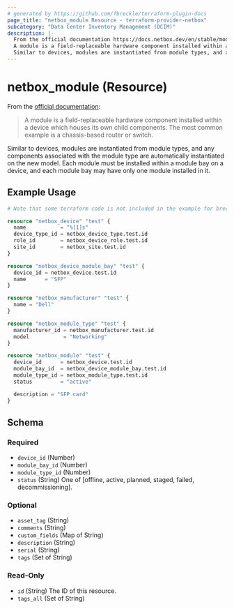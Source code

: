 ```yaml
---
# generated by https://github.com/fbreckle/terraform-plugin-docs
page_title: "netbox_module Resource - terraform-provider-netbox"
subcategory: "Data Center Inventory Management (DCIM)"
description: |-
  From the official documentation https://docs.netbox.dev/en/stable/models/dcim/module/:
  A module is a field-replaceable hardware component installed within a device which houses its own child components. The most common example is a chassis-based router or switch.
  Similar to devices, modules are instantiated from module types, and any components associated with the module type are automatically instantiated on the new model. Each module must be installed within a module bay on a device, and each module bay may have only one module installed in it.
---
```


# netbox_module (Resource)

From the [official documentation](https://docs.netbox.dev/en/stable/models/dcim/module/):

> A module is a field-replaceable hardware component installed within a device which houses its own child components. The most common example is a chassis-based router or switch.

Similar to devices, modules are instantiated from module types, and any components associated with the module type are automatically instantiated on the new model. Each module must be installed within a module bay on a device, and each module bay may have only one module installed in it.

## Example Usage

```terraform
# Note that some terraform code is not included in the example for brevity

resource "netbox_device" "test" {
  name           = "%[1]s"
  device_type_id = netbox_device_type.test.id
  role_id        = netbox_device_role.test.id
  site_id        = netbox_site.test.id
}

resource "netbox_device_module_bay" "test" {
  device_id = netbox_device.test.id
  name      = "SFP"
}

resource "netbox_manufacturer" "test" {
  name = "Dell"
}

resource "netbox_module_type" "test" {
  manufacturer_id = netbox_manufacturer.test.id
  model           = "Networking"
}

resource "netbox_module" "test" {
  device_id      = netbox_device.test.id
  module_bay_id  = netbox_device_module_bay.test.id
  module_type_id = netbox_module_type.test.id
  status         = "active"

  description = "SFP card"
}
```

<!-- schema generated by tfplugindocs -->
## Schema

### Required

- `device_id` (Number)
- `module_bay_id` (Number)
- `module_type_id` (Number)
- `status` (String) One of [offline, active, planned, staged, failed, decommissioning].

### Optional

- `asset_tag` (String)
- `comments` (String)
- `custom_fields` (Map of String)
- `description` (String)
- `serial` (String)
- `tags` (Set of String)

### Read-Only

- `id` (String) The ID of this resource.
- `tags_all` (Set of String)


